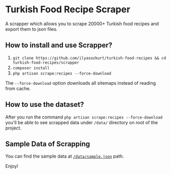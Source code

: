 # Turkish Food Recipe Scraper

A scrapper which allows you to scrape 20000+ Turkish food recipes and export them to json files.

## How to install and use Scrapper?

1. `git clone https://github.com/ilyasozkurt/turkish-food-recipes && cd turkish-food-recipes/scrapper`
2. `composer install`
3. `php artisan scrape:recipes --force-download`

The `--force-download` option downloads all sitemaps instead of reading from cache.

## How to use the dataset?

After you run the command `php artisan scrape:recipes --force-download` you'll be able to see scrapped data under `/data/` directory on root of the project.

## Sample Data of Scrapping

You can find the sample data at [`/data/sample.json`](/data/sample.json) path.

Enjoy!
